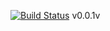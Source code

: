 [![Build Status](https://app.travis-ci.com/Matthew4O4/grrs.svg?branch=main)](https://app.travis-ci.com/Matthew4O4/grrs)
v0.0.1v
